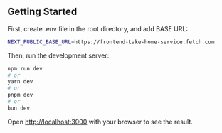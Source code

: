 ## Getting Started

First, create .env file in the root directory, and add BASE URL:
```bash
NEXT_PUBLIC_BASE_URL=https://frontend-take-home-service.fetch.com
```

Then, run the development server:

```bash
npm run dev
# or
yarn dev
# or
pnpm dev
# or
bun dev
```

Open [http://localhost:3000](http://localhost:3000) with your browser to see the result.
